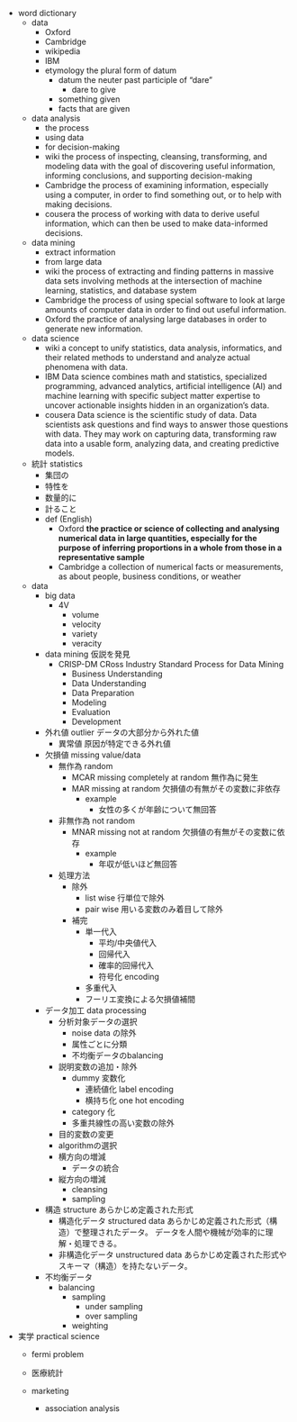 - word dictionary
    - data
        - Oxford
        - Cambridge
        - wikipedia
        - IBM
        - etymology
            the plural form of datum
            - datum
                the neuter past participle of “dare”
                - dare
                    to give
            - something given
            - facts that are given
    - data analysis
        - the process
        - using data
        - for decision-making
        - wiki
            the process of inspecting, cleansing, transforming, and modeling data with the goal of discovering useful information, informing conclusions, and supporting decision-making 
        - Cambridge
            the process of examining information, especially using a computer, in order to find something out, or to help with making decisions.
        - cousera
            the process of working with data to derive useful information, which can then be used to make data-informed decisions.
    - data mining
        - extract information
        - from large data
        - wiki
            the process of extracting and finding patterns in massive data sets involving methods at the intersection of machine learning, statistics, and database system
        - Cambridge
            the process of using special software to look at large amounts of computer data in order to find out useful information.
        - Oxford
            the practice of analysing large databases in order to generate new information.
    - data science
        - wiki
            a concept to unify statistics, data analysis, informatics, and their related methods to understand and analyze actual phenomena with data.
        - IBM
            Data science combines math and statistics, specialized programming, advanced analytics, artificial intelligence (AI) and machine learning with specific subject matter expertise to uncover actionable insights hidden in an organization’s data. 
        - cousera
            Data science is the scientific study of data. Data scientists ask questions and find ways to answer those questions with data. They may work on capturing data, transforming raw data into a usable form, analyzing data, and creating predictive models.
    - 統計 statistics
        - 集団の
        - 特性を
        - 数量的に
        - 計ること
        - def (English)
            - Oxford
                **the practice or science of collecting and analysing numerical data in large quantities, especially for the purpose of inferring proportions in a whole from those in a representative sample**
            - Cambridge
                a collection of numerical facts or measurements, as about people, business conditions, or weather
    - data
        - big data
            - 4V
                - volume
                - velocity
                - variety
                - veracity
        - data mining
            仮説を発見
            - CRISP-DM CRoss Industry Standard Process for Data Mining
                - Business Understanding
                - Data Understanding
                - Data Preparation
                - Modeling
                - Evaluation
                - Development
        - 外れ値 outlier
            データの大部分から外れた値
            - 異常値
                原因が特定できる外れ値
        - 欠損値 missing value/data
            - 無作為 random
                - MCAR missing completely at random
                    無作為に発生
                - MAR missing at random
                    欠損値の有無がその変数に非依存
                    - example
                        - 女性の多くが年齢について無回答
            - 非無作為 not random
                - MNAR missing not at random
                    欠損値の有無がその変数に依存
                    - example
                        - 年収が低いほど無回答
            - 処理方法
                - 除外
                    - list wise
                        行単位で除外
                    - pair wise
                        用いる変数のみ着目して除外
                - 補完
                    - 単一代入
                        - 平均/中央値代入
                        - 回帰代入
                        - 確率的回帰代入
                        - 符号化 encoding
                    - 多重代入
                    - フーリエ変換による欠損値補間
        - データ加工 data processing
            - 分析対象データの選択
                - noise data の除外
                - 属性ごとに分類
                - 不均衡データのbalancing
            - 説明変数の追加・除外
                - dummy 変数化
                    - 連続値化 label encoding
                    - 横持ち化 one hot encoding
                - category 化
                - 多重共線性の高い変数の除外
            - 目的変数の変更
            - algorithmの選択
            - 横方向の増減
                - データの統合
            - 縦方向の増減
                - cleansing
                - sampling
        - 構造 structure
            あらかじめ定義された形式
            - 構造化データ structured data
                あらかじめ定義された形式（構造）で整理されたデータ。
                データを人間や機械が効率的に理解・処理できる。
            - 非構造化データ unstructured data
                あらかじめ定義された形式やスキーマ（構造）を持たないデータ。
        - 不均衡データ
            - balancing
                - sampling
                    - under sampling
                    - over sampling
                - weighting
- 実学 practical science
    - fermi problem
    - 医療統計
        
    - marketing
        - association analysis